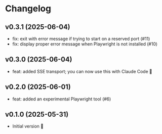 # Changelog

## v0.3.1 (2025-06-04)

- fix: exit with error message if trying to start on a reserved port (#11)
- fix: display proper error message when Playwright is not installed (#10)

## v0.3.0 (2025-06-04)

- feat: added SSE transport; you can now use this with Claude Code 🤖

## v0.2.0 (2025-06-01)

- feat: added an experimental Playwright tool (#6)

## v0.1.0 (2025-05-31)

- Initial version 🎉

